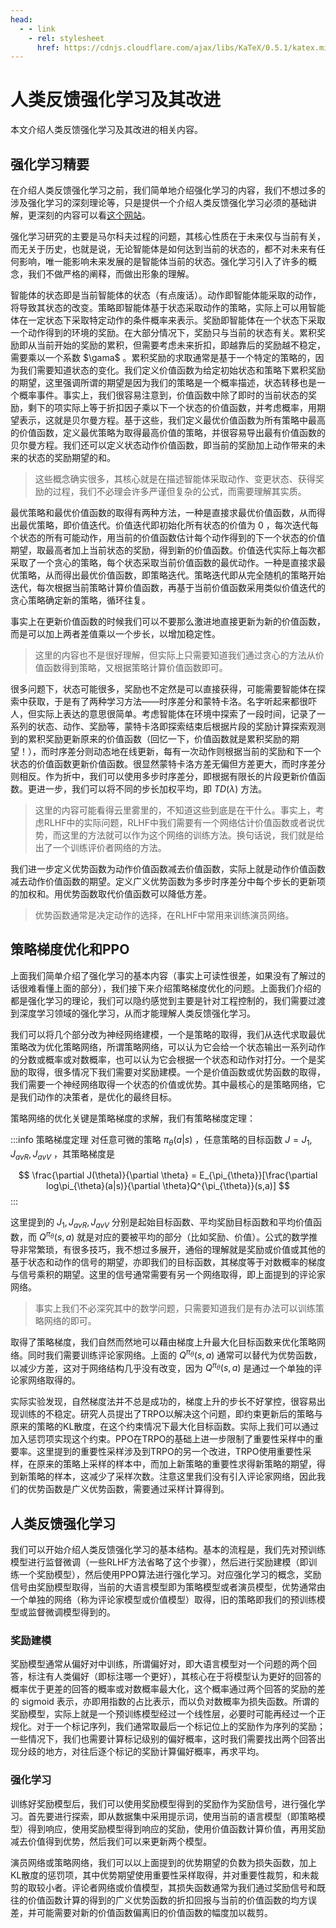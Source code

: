 ```yaml
---
head:
  - - link
    - rel: stylesheet
      href: https://cdnjs.cloudflare.com/ajax/libs/KaTeX/0.5.1/katex.min.css
---
```


# 人类反馈强化学习及其改进

本文介绍人类反馈强化学习及其改进的相关内容。

## 强化学习精要

在介绍人类反馈强化学习之前，我们简单地介绍强化学习的内容，我们不想过多的涉及强化学习的深刻理论等，只是提供一个介绍人类反馈强化学习必须的基础讲解，更深刻的内容可以看[这个网站](https://datawhalechina.github.io/easy-rl/#/)。

强化学习研究的主要是马尔科夫过程的问题，其核心性质在于未来仅与当前有关，而无关于历史，也就是说，无论智能体是如何达到当前的状态的，都不对未来有任何影响，唯一能影响未来发展的是智能体当前的状态。强化学习引入了许多的概念，我们不做严格的阐释，而做出形象的理解。

智能体的状态即是当前智能体的状态（有点废话）。动作即智能体能采取的动作，将导致其状态的改变。策略即智能体基于状态采取动作的策略，实际上可以用智能体在一定状态下采取特定动作的条件概率来表示。奖励即智能体在一个状态下采取一个动作得到的环境的奖励。在大部分情况下，奖励只与当前的状态有关。累积奖励即从当前开始的奖励的累积，但需要考虑未来折扣，即越靠后的奖励越不稳定，需要乘以一个系数 $\gama$ 。累积奖励的求取通常是基于一个特定的策略的，因为我们需要知道状态的变化。我们定义价值函数为给定初始状态和策略下累积奖励的期望，这里强调所谓的期望是因为我们的策略是一个概率描述，状态转移也是一个概率事件。事实上，我们很容易注意到，价值函数中除了即时的当前状态的奖励，剩下的项实际上等于折扣因子乘以下一个状态的价值函数，并考虑概率，用期望表示，这就是贝尔曼方程。基于这些，我们定义最优价值函数为所有策略中最高的价值函数，定义最优策略为取得最高价值的策略，并很容易导出最有价值函数的贝尔曼方程。我们还可以定义状态动作价值函数，即当前的奖励加上动作带来的未来的状态的奖励期望的和。

> 这些概念确实很多，其核心就是在描述智能体采取动作、变更状态、获得奖励的过程，我们不必理会许多严谨但复杂的公式，而需要理解其实质。

最优策略和最优价值函数的取得有两种方法，一种是直接求最优价值函数，从而得出最优策略，即价值迭代。价值迭代即初始化所有状态的价值为 $0$ ，每次迭代每个状态的所有可能动作，用当前的价值函数估计每个动作得到的下一个状态的价值期望，取最高者加上当前状态的奖励，得到新的价值函数。价值迭代实际上每次都采取了一个贪心的策略，每个状态采取当前价值函数的最优动作。一种是直接求最优策略，从而得出最优价值函数，即策略迭代。策略迭代即从完全随机的策略开始迭代，每次根据当前策略计算价值函数，再基于当前价值函数采用类似价值迭代的贪心策略确定新的策略，循环往复。

事实上在更新价值函数的时候我们可以不要那么激进地直接更新为新的价值函数，而是可以加上两者差值乘以一个步长，以增加稳定性。

> 这里的内容也不是很好理解，但实际上只需要知道我们通过贪心的方法从价值函数得到策略，又根据策略计算价值函数即可。

很多问题下，状态可能很多，奖励也不定然是可以直接获得，可能需要智能体在探索中获取，于是有了两种学习方法——时序差分和蒙特卡洛。名字听起来都很吓人，但实际上表达的意思很简单。考虑智能体在环境中探索了一段时间，记录了一系列的状态、动作、奖励等，蒙特卡洛即探索结束后根据片段的奖励计算探索观测到的累积奖励更新原来的价值函数（回忆一下，价值函数就是累积奖励的期望！），而时序差分则动态地在线更新，每有一次动作则根据当前的奖励和下一个状态的价值函数更新价值函数。很显然蒙特卡洛方差无偏但方差更大，而时序差分则相反。作为折中，我们可以使用多步时序差分，即根据有限长的片段更新价值函数。更进一步，我们可以将不同的步长加权平均，即 $TD(\lambda)$ 方法。

> 这里的内容可能看得云里雾里的，不知道这些到底是在干什么。事实上，考虑RLHF中的实际问题，RLHF中我们需要有一个网络估计价值函数或者说优势，而这里的方法就可以作为这个网络的训练方法。换句话说，我们就是给出了一个训练评价者网络的方法。

我们进一步定义优势函数为动作价值函数减去价值函数，实际上就是动作价值函数减去动作价值函数的期望。定义广义优势函数为多步时序差分中每个步长的更新项的加权和。用优势函数取代价值函数可以降低方差。

> 优势函数通常是决定动作的选择，在RLHF中常用来训练演员网络。

## 策略梯度优化和PPO

上面我们简单介绍了强化学习的基本内容（事实上可读性很差，如果没有了解过的话很难看懂上面的部分），我们接下来介绍策略梯度优化的问题。上面我们介绍的都是强化学习的理论，我们可以隐约感觉到主要是针对工程控制的，我们需要过渡到深度学习领域的强化学习，从而才能理解人类反馈强化学习。

我们可以将几个部分改为神经网络建模，一个是策略的取得，我们从迭代求取最优策略改为优化策略网络，所谓策略网络，可以认为它会给一个状态输出一系列动作的分数或概率或对数概率，也可以认为它会根据一个状态和动作对打分。一个是奖励的取得，很多情况下我们需要对奖励建模。一个是价值函数或优势函数的取得，我们需要一个神经网络取得一个状态的价值或优势。其中最核心的是策略网络，它是我们动作的决策者，是优化的最终目标。

策略网络的优化关键是策略梯度的求解，我们有策略梯度定理：

:::info 策略梯度定理
对任意可微的策略 $\pi_{\theta}(a|s)$ ，任意策略的目标函数 $J=J_1, J_{avR}, J_{avV}$ ，其策略梯度是

$$
\frac{\partial J(\theta)}{\partial \theta} = E_{\pi_{\theta}}[\frac{\partial log\pi_{\theta}(a|s)}{\partial \theta}Q^{\pi_{\theta}}(s,a)]
$$
:::

这里提到的 $J_1, J_{avR}, J_{avV}$ 分别是起始目标函数、平均奖励目标函数和平均价值函数，而 $Q^{\pi_{\theta}}(s,a)$ 就是对应的要被平均的部分（比如奖励、价值）。公式的数学推导非常繁琐，有很多技巧，我不想过多展开，通俗的理解就是奖励或价值或其他的基于状态和动作的信号的期望，亦即我们的目标函数，其梯度等于对数概率的梯度与信号乘积的期望。这里的信号通常需要有另一个网络取得，即上面提到的评论家网络。

> 事实上我们不必深究其中的数学问题，只需要知道我们是有办法可以训练策略网络的即可。

取得了策略梯度，我们自然而然地可以藉由梯度上升最大化目标函数来优化策略网络。同时我们需要训练评论家网络。上面的 $Q^{\pi_{\theta}}(s,a)$ 通常可以替代为优势函数，以减少方差，这对于网络结构几乎没有改变，因为 $Q^{\pi_{\theta}}(s,a)$ 是通过一个单独的评论家网络取得的。

实际实验发现，自然梯度法并不总是成功的，梯度上升的步长不好掌控，很容易出现训练的不稳定。研究人员提出了TRPO以解决这个问题，即约束更新后的策略与原来的策略的KL散度，在这个约束情况下最大化目标函数。实际上我们可以通过加入惩罚项实现这个约束。PPO在TRPO的基础上进一步限制了重要性采样中的重要率。这里提到的重要性采样涉及到TRPO的另一个改进，TRPO使用重要性采样，在原来的策略上采样的样本中，而加上新策略的重要性求得新策略的期望，得到新策略的样本，这减少了采样次数。注意这里我们没有引入评论家网络，因此我们的优势函数是广义优势函数，需要通过采样计算得到。

## 人类反馈强化学习

我们可以开始介绍人类反馈强化学习的基本结构。基本的流程是，我们先对预训练模型进行监督微调（一些RLHF方法省略了这个步骤），然后进行奖励建模（即训练一个奖励模型），然后使用PPO算法进行强化学习。对应强化学习的概念，奖励信号由奖励模型取得，当前的大语言模型即为策略模型或者演员模型，优势通常由一个单独的网络（称为评论家模型或价值模型）取得，旧的策略即我们的预训练模型或监督微调模型得到的。

### 奖励建模

奖励模型通常从偏好对中训练，所谓偏好对，即大语言模型对一个问题的两个回答，标注有人类偏好（即标注哪一个更好），其核心在于将模型认为更好的回答的概率优于更差的回答的概率或对数概率最大化，这个概率通过两个回答的奖励的差的 sigmoid 表示，亦即用指数的占比表示，而以负对数概率为损失函数。所谓的奖励模型，实际上就是一个预训练模型经过一个线性层，必要时可能再经过一个正规化。对于一个标记序列，我们通常取最后一个标记位上的奖励作为序列的奖励；一些情况下，我们也需要计算标记级别的偏好概率，这时我们需要找出两个回答出现分歧的地方，对往后逐个标记的奖励计算偏好概率，再求平均。

### 强化学习

训练好奖励模型后，我们可以使用奖励模型得到的奖励作为奖励信号，进行强化学习。首先要进行探索，即从数据集中采用提示词，使用当前的语言模型（即策略模型）得到响应，使用奖励模型得到响应的奖励，使用价值函数计算价值，再用奖励减去价值得到优势，然后我们可以来更新两个模型。

演员网络或策略网络，我们可以以上面提到的优势期望的负数为损失函数，加上KL散度的惩罚项，其中优势期望使用重要性采样取得，并对重要性裁剪，和未裁剪的取较小者。评论者网络或价值模型，其损失函数通常为我们通过奖励信号和既往的价值函数计算的得到的广义优势函数的折扣回报与当前的价值函数的均方误差，并可能需要对新的价值函数偏离旧的价值函数的幅度加以裁剪。

